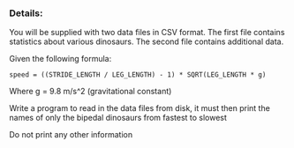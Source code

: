 ### Details: 

You will be supplied with two data files in CSV format. The  first file contains statistics about various dinosaurs. The second file contains additional data. 

Given the following formula:

```
speed = ((STRIDE_LENGTH / LEG_LENGTH) - 1) * SQRT(LEG_LENGTH * g)
```
 
Where g = 9.8 m/s^2 (gravitational constant)

Write a program to read in the data files from disk, it must then print the names of only the bipedal dinosaurs from fastest to slowest

Do not print any other information
